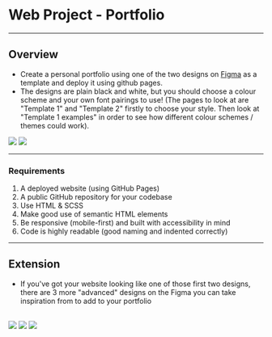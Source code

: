 <!-- _class: lead -->

# Web Project - Portfolio

---

<!-- _class: no-background-image -->

## Overview

- Create a personal portfolio using one of the two designs on [Figma](https://www.figma.com/file/GcXrhyHfbBVzSsRHPcTmRh/Curriculum---Web---Student-Portfolio-Template?node-id=3552%3A2)
  as a template and deploy it using github pages.
- The designs are plain black and white, but you should choose a colour scheme and your own font pairings to use! (The pages to look at are "Template 1" and "Template 2" firstly to choose your style. Then look at "Template 1 examples" in order to see how different colour schemes / themes could work).

<div class="grid">

<img src="./assets/template-1.png">
<img src="./assets/template-2.png">

</div>

---

<!-- _class: activity -->

### Requirements

1. A deployed website (using GitHub Pages)
2. A public GitHub repository for your codebase
3. Use HTML & SCSS
4. Make good use of semantic HTML elements
5. Be responsive (mobile-first) and built with accessibility in mind
6. Code is highly readable (good naming and indented correctly)

---

## Extension

- If you've got your website looking like one of those first two designs, there are 3 more "advanced" designs on the Figma you can take inspiration from to add to your portfolio

<br>

<div class="grid grid--col-3">

<img src="./assets/template-1-adv.png">
<img src="./assets/template-2-adv.png">
<img src="./assets/template-3-adv.png">

</div>
